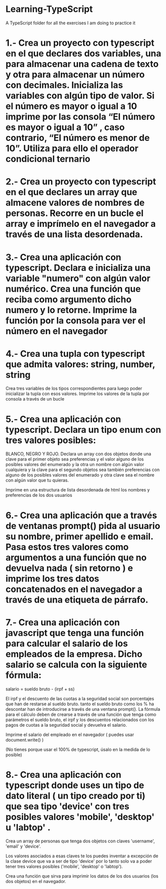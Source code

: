 # Learning-TypeScript
A TypeScript folder for all the exercises I am doing to practice it

# 1.- Crea un proyecto con typescript en el que declares dos variables, una para almacenar una cadena de texto y otra para almacenar un número con decimales. Inicializa las variables con algún tipo de valor. Si el número es mayor o igual a 10 imprime por las consola “El número es mayor o igual a 10” , caso contrario, “El número es menor de 10”. Utiliza para ello el operador condicional ternario

# 2.- Crea un proyecto con typescript en el que declares un array que almacene valores de nombres de personas. Recorre en un bucle el array e imprímelo en el navegador a través de una lista desordenada.

# 3.- Crea una aplicación con typescript. Declara e inicializa una variable "numero" con algún valor numérico. Crea una función que reciba como argumento dicho numero y lo retorne. Imprime la función por la consola para ver el número en el navegador

# 4.- Crea una tupla con typescript que admita valores: string, number, string

Crea tres variables de los tipos correspondientes para luego poder inicializar la tupla con esos valores. Imprime los valores de la tupla por consola a través de un bucle

# 5.- Crea una aplicación con typescript. Declara un tipo enum con tres valores posibles:

BLANCO, NEGRO Y ROJO. Declara un array con dos objetos donde una clave para el primer objeto sea preferencias y el valor alguno de los posibles valores del enumerado y la otra un nombre con algún valor cualquiera y la clave para el segundo objetos sea también preferencias con alguno de los posibles valores del enumerado y otra clave sea el nombre con algún valor que tu quieras.

Imprime en una estructura de lista desordenada de html los nombres y preferencias de los dos usuarios

# 6.- Crea una aplicación que a través de ventanas prompt() pida al usuario su nombre, primer apellido e email. Pasa estos tres valores como argumentos a una función que no devuelva nada ( sin retorno ) e imprime los tres datos concatenados en el navegador a través de una etiqueta de párrafo.

# 7.- Crea una aplicación con javascript que tenga una función para calcular el salario de los empleados de la empresa. Dicho salario se calcula con la siguiente fórmula:

salario = sueldo bruto - (irpf + ss)

El irpf y el descuento de las cuotas a la seguridad social son porcentajes que han de restarse al sueldo bruto. tanto el sueldo bruto como los % ha descontar han de introducirse a través de una ventana prompt(). La fórmula para el cálculo deben de crearse a través de una función que tenga como parámetros el sueldo bruto, el irpf y los descuentos relacionados con los pagos de cuotas a la seguridad social y devuelva el salario.

Imprime el salario del empleado en el navegador ( puedes usar document.write() )

(No tienes porque usar el 100% de typescript, úsalo en la medida de lo posible)

# 8.- Crea una aplicación con typescript donde uses un tipo de dato literal ( un tipo creado por ti) que sea tipo 'device' con tres posibles valores 'mobile', 'desktop' u 'labtop' .

Crea un array de personas que tenga dos objetos con claves 'username', 'email' y 'device'.

Los valores asociados a esas claves te los puedes inventar a excepción de la clase device que va a ser de tipo 'device' por lo tanto solo va a poder tener tres valores posibles ('mobile', 'desktop' o 'labtop').

Crea una función que sirva para imprimir los datos de los dos usuarios (los dos objetos) en el navegador.
